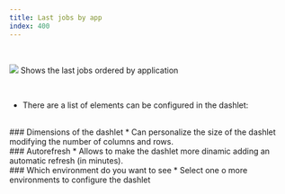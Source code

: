 ```yaml
---
title: Last jobs by app
index: 400
---
```


    
<br />

<img src="/static/images/icons/report_default.png" /> Shows the last jobs ordered by application


<br />

* There are a list of elements can be configured in the dashlet:

<br />
### Dimensions of the dashlet
* Can personalize the size of the dashlet modifying the number of columns and rows.

<br />
### Autorefresh
* Allows to make the dashlet more dinamic adding an automatic refresh (in minutes).


<br />
### Which environment do you want to see
* Select one o more environments to configure the dashlet